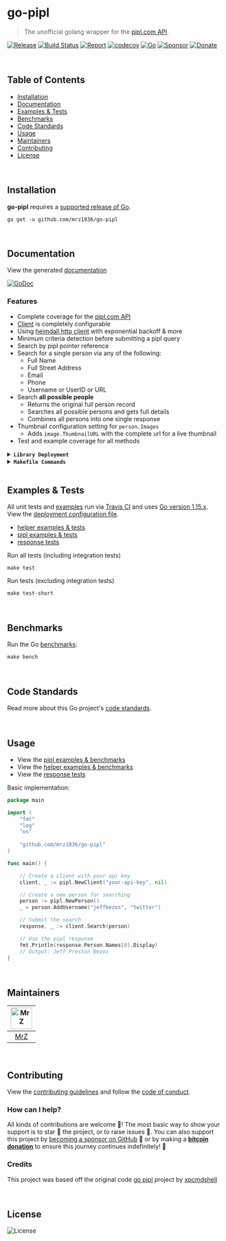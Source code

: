 # go-pipl
> The unofficial golang wrapper for the [pipl.com API](https://pipl.com/api/).

[![Release](https://img.shields.io/github/release-pre/mrz1836/go-pipl.svg?logo=github&style=flat)](https://github.com/mrz1836/go-pipl/releases)
[![Build Status](https://travis-ci.com/mrz1836/go-pipl.svg?branch=master)](https://travis-ci.com/mrz1836/go-pipl)
[![Report](https://goreportcard.com/badge/github.com/mrz1836/go-pipl?style=flat)](https://goreportcard.com/report/github.com/mrz1836/go-pipl)
[![codecov](https://codecov.io/gh/mrz1836/go-pipl/branch/master/graph/badge.svg)](https://codecov.io/gh/mrz1836/go-pipl)
[![Go](https://img.shields.io/github/go-mod/go-version/mrz1836/go-pipl)](https://golang.org/)
[![Sponsor](https://img.shields.io/badge/sponsor-MrZ-181717.svg?logo=github&style=flat&v=3)](https://github.com/sponsors/mrz1836)
[![Donate](https://img.shields.io/badge/donate-bitcoin-ff9900.svg?logo=bitcoin&style=flat)](https://mrz1818.com/?tab=tips&af=go-pipl)

<br/>

## Table of Contents
- [Installation](#installation)
- [Documentation](#documentation)
- [Examples & Tests](#examples--tests)
- [Benchmarks](#benchmarks)
- [Code Standards](#code-standards)
- [Usage](#usage)
- [Maintainers](#maintainers)
- [Contributing](#contributing)
- [License](#license)

<br/>

## Installation

**go-pipl** requires a [supported release of Go](https://golang.org/doc/devel/release.html#policy).
```shell script
go get -u github.com/mrz1836/go-pipl
```

<br/>

## Documentation
View the generated [documentation](https://pkg.go.dev/github.com/mrz1836/go-pipl?tab=doc)

[![GoDoc](https://godoc.org/github.com/mrz1836/go-pipl?status.svg&style=flat)](https://pkg.go.dev/github.com/mrz1836/go-pipl?tab=doc)

### Features
- Complete coverage for the [pipl.com API](https://pipl.com/api/)
- [Client](client.go) is completely configurable
- Using [heimdall http client](https://github.com/gojek/heimdall) with exponential backoff & more
- Minimum criteria detection before submitting a pipl query
- Search by pipl pointer reference
- Search for a single person via any of the following:
    - Full Name
    - Full Street Address
    - Email
    - Phone
    - Username or UserID or URL
- Search **all possible people**
    - Returns the original full person record
    - Searches all possible persons and gets full details
    - Combines all persons into one single response
- Thumbnail configuration setting for `person.Images`
    - Adds `image.ThumbnailURL` with the complete url for a live thumbnail
- Test and example coverage for all methods


<details>
<summary><strong><code>Library Deployment</code></strong></summary>
<br/>

[goreleaser](https://github.com/goreleaser/goreleaser) for easy binary or library deployment to Github and can be installed via: `brew install goreleaser`.

The [.goreleaser.yml](.goreleaser.yml) file is used to configure [goreleaser](https://github.com/goreleaser/goreleaser).

Use `make release-snap` to create a snapshot version of the release, and finally `make release` to ship to production.
</details>

<details>
<summary><strong><code>Makefile Commands</code></strong></summary>
<br/>

View all `makefile` commands
```shell script
make help
```

List of all current commands:
```text
all                    Runs lint, test-short and vet
clean                  Remove previous builds and any test cache data
clean-mods             Remove all the Go mod cache
coverage               Shows the test coverage
godocs                 Sync the latest tag with GoDocs
help                   Show this help message
install                Install the application
install-go             Install the application (Using Native Go)
lint                   Run the golangci-lint application (install if not found)
release                Full production release (creates release in Github)
release                Runs common.release then runs godocs
release-snap           Test the full release (build binaries)
release-test           Full production test release (everything except deploy)
replace-version        Replaces the version in HTML/JS (pre-deploy)
tag                    Generate a new tag and push (tag version=0.0.0)
tag-remove             Remove a tag if found (tag-remove version=0.0.0)
tag-update             Update an existing tag to current commit (tag-update version=0.0.0)
test                   Runs vet, lint and ALL tests
test-short             Runs vet, lint and tests (excludes integration tests)
test-travis            Runs all tests via Travis (also exports coverage)
test-travis-short      Runs unit tests via Travis (also exports coverage)
uninstall              Uninstall the application (and remove files)
update-linter          Update the golangci-lint package (macOS only)
vet                    Run the Go vet application
```
</details>

<br/>

## Examples & Tests
All unit tests and [examples](pipl_test.go) run via [Travis CI](https://travis-ci.org/mrz1836/go-pipl) and uses [Go version 1.15.x](https://golang.org/doc/go1.15). View the [deployment configuration file](.travis.yml).

- [helper examples & tests](helpers_test.go)
- [pipl examples &  tests](pipl_test.go)
- [response tests](response_test.go)

Run all tests (including integration tests)
```shell script
make test
```

Run tests (excluding integration tests)
```shell script
make test-short
```

<br/>

## Benchmarks
Run the Go [benchmarks](pipl_test.go):
```shell script
make bench
```

<br/>

## Code Standards
Read more about this Go project's [code standards](CODE_STANDARDS.md).

<br/>

## Usage
- View the [pipl examples & benchmarks](pipl_test.go)
- View the [helper examples & benchmarks](helpers_test.go)
- View the [response tests](response_test.go)

Basic implementation:
```go
package main

import (
    "fmt"
    "log"
    "os"
    
    "github.com/mrz1836/go-pipl"
)

func main() {

    // Create a client with your api key
    client, _ := pipl.NewClient("your-api-key", nil)

    // Create a new person for searching
    person := pipl.NewPerson()
    _ = person.AddUsername("jeffbezos", "twitter")

    // Submit the search
    response, _ := client.Search(person)

    // Use the pipl response
    fmt.Println(response.Person.Names[0].Display)
    // Output: Jeff Preston Bezos
}
```
 
<br/>

## Maintainers
| [<img src="https://github.com/mrz1836.png" height="50" alt="MrZ" />](https://github.com/mrz1836) |
|:---:|
| [MrZ](https://github.com/mrz1836) |
 
<br/>

## Contributing
View the [contributing guidelines](CONTRIBUTING.md) and follow the [code of conduct](CODE_OF_CONDUCT.md).

### How can I help?
All kinds of contributions are welcome :raised_hands:! 
The most basic way to show your support is to star :star2: the project, or to raise issues :speech_balloon:. 
You can also support this project by [becoming a sponsor on GitHub](https://github.com/sponsors/mrz1836) :clap: 
or by making a [**bitcoin donation**](https://mrz1818.com/?tab=tips&af=go-pipl) to ensure this journey continues indefinitely! :rocket:

### Credits
This project was based off the original code [go pipl](https://github.com/xpcmdshell/pipl) project by [xpcmdshell](https://github.com/xpcmdshell)

<br/>

## License

![License](https://img.shields.io/github/license/mrz1836/go-pipl.svg?style=flat)
